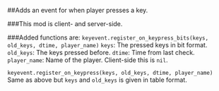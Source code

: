 ##Adds an event for when player presses a key.

###This mod is client- and server-side.

###Added functions are:
`keyevent.register_on_keypress_bits(keys, old_keys, dtime, player_name)`
`keys`: The pressed keys in bit format.
`old_keys`: The keys pressed before.
`dtime`: Time from last check.
`player_name`: Name of the player. Client-side this is `nil`.

`keyevent.register_on_keypress(keys, old_keys, dtime, player_name)`
Same as above but `keys` and `old_keys` is given in table format.

